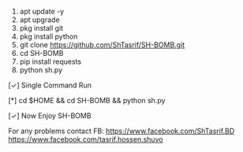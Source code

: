 1. apt update -y
2. apt upgrade
3. pkg install git
4. pkg install python
5. git clone https://github.com/ShTasrif/SH-BOMB.git
5. cd SH-BOMB
6. pip install requests
7. python sh.py


[✓] Single Command Run

[*] cd $HOME && cd SH-BOMB && python sh.py

[✓] Now Enjoy SH-BOMB

For any problems contact FB: 
https://www.facebook.com/ShTasrif.BD
https://www.facebook.com/tasrif.hossen.shuvo
